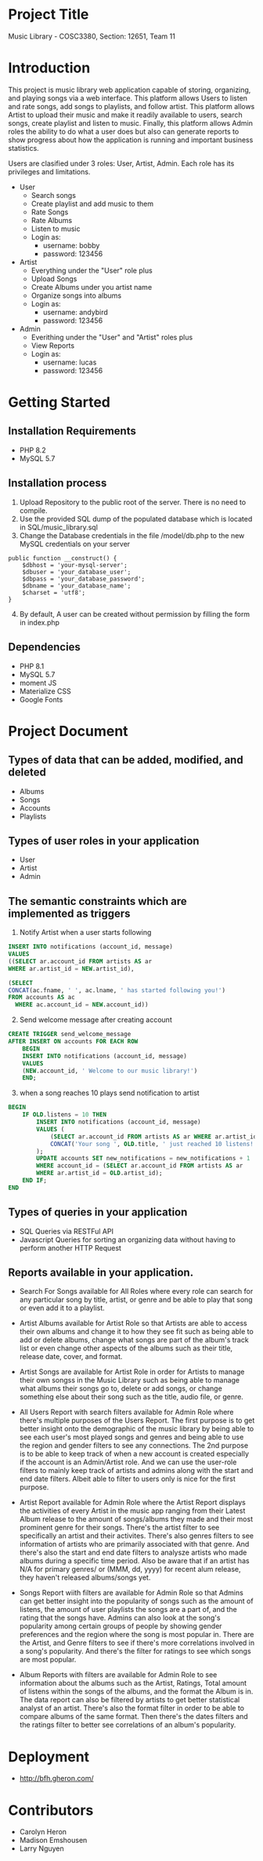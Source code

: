 # Project Title

Music Library - COSC3380, Section: 12651, Team 11

# Introduction

This project is music library web application capable of storing, organizing, and playing songs via a web interface. This platform allows Users to listen and rate songs, add songs to playlists, and follow artist. This platform allows Artist to upload their music and make it readily available to users, search songs, create playlist and listen to music. Finally, this platform allows Admin roles the ability to do what a user does but also can generate reports to show progress about how the application is running and important business statistics.

Users are clasified under 3 roles: User, Artist, Admin. Each role has its privileges and limitations.

* User
  * Search songs
  * Create playlist and add music to them
  * Rate Songs
  * Rate Albums
  * Listen to music
  * Login as:
    * username: bobby
    * password: 123456
* Artist
  * Everything under the "User" role plus
  * Upload Songs
  * Create Albums under you artist name
  * Organize songs into albums
  * Login as:
    * username: andybird
    * password: 123456
* Admin
    * Everithing under the "User" and "Artist" roles plus
    * View Reports
    * Login as:
      * username: lucas
      * password: 123456

# Getting Started

## Installation Requirements

* PHP 8.2
* MySQL 5.7

## Installation process

1. Upload Repository to the public root of the server. There is no need to compile.
2. Use the provided SQL dump of the populated database which is located in SQL/music_library.sql
3. Change the Database credentials in the file /model/db.php to the new MySQL credentials on your server
```
public function __construct() {
    $dbhost = 'your-mysql-server';
    $dbuser = 'your_database_user';
    $dbpass = 'your_database_password';
    $dbname = 'your_database_name';
    $charset = 'utf8';
}
```
4. By default, A user can be created without permission by filling the form in index.php

## Dependencies
  
* PHP 8.1
* MySQL 5.7
* moment JS
* Materialize CSS
* Google Fonts

# Project Document

## Types of data that can be added, modified, and deleted

* Albums
* Songs
* Accounts
* Playlists

## Types of user roles in your application

* User
* Artist
* Admin

## The semantic constraints which are implemented as triggers

1. Notify Artist when a user starts following
```sql
INSERT INTO notifications (account_id, message)
VALUES
((SELECT ar.account_id FROM artists AS ar 
WHERE ar.artist_id = NEW.artist_id),

(SELECT
CONCAT(ac.fname, ' ', ac.lname, ' has started following you!')
FROM accounts AS ac
  WHERE ac.account_id = NEW.account_id))
```

2. Send welcome message after creating account
```sql
CREATE TRIGGER send_welcome_message
AFTER INSERT ON accounts FOR EACH ROW
    BEGIN
    INSERT INTO notifications (account_id, message)
    VALUES
    (NEW.account_id, ' Welcome to our music library!')
    END;
```

3. when a song reaches 10 plays send notification to artist
```sql
BEGIN
    IF OLD.listens = 10 THEN
        INSERT INTO notifications (account_id, message)
        VALUES (
            (SELECT ar.account_id FROM artists AS ar WHERE ar.artist_id = OLD.artist_id),
            CONCAT('Your song ', OLD.title, ' just reached 10 listens!')
        );
        UPDATE accounts SET new_notifications = new_notifications + 1
        WHERE account_id = (SELECT ar.account_id FROM artists AS ar 
        WHERE ar.artist_id = OLD.artist_id);
    END IF;
END
```
## Types of queries in your application

* SQL Queries via RESTFul API 
* Javascript Queries for sorting an organizing data without having to perform another HTTP Request

## Reports available in your application.

* Search For Songs available for All Roles where every role can search for any particular song by title, artist, or genre and be able to play that song or even add it to a playlist. 

* Artist Albums available for Artist Role so that Artists are able to access their own albums and change it to how they see fit such as being able to add or delete albums, change what songs are part of the album's track list or even change other aspects of the albums such as their title, release date, cover, and format. 
  
* Artist Songs are available for Artist Role in order for Artists to manage their own songss in the Music Library such as being able to manage what albums their songs go to, delete or add songs, or change something else about their song such as the title, audio file, or genre. 
  
* All Users Report with search filters available for Admin Role where there's multiple purposes of the Users Report. The first purpose is to get better insight onto the demographic of the music library
  by being able to see each user's most played songs and genres and being able to use the region and gender filters to see any connections. The 2nd purpose is to be able to keep track of when a new account is created especially if the account is an Admin/Artist role. And we can use the user-role filters to mainly keep track of artists and admins along with the start and end date filters. Albeit able to filter to users only is nice for the first purpose.   

* Artist Report available for Admin Role where the Artist Report displays the activities of every Artist in the music app ranging from their Latest Album release to the amount of songs/albums they made and their most prominent genre for their songs. There's the artist filter to see specifically an artist and their activites. There's also genres filters to see information of artists who are primarily associated with that genre. And there's also the start and end date filters to analysze artists who made albums during a specific time period. Also be aware that if an artist has N/A for primary genres/ or (MMM, dd, yyyy) for recent alum release, they haven't released albums/songs yet.
  
* Songs Report wiith filters are available for Admin Role so that Admins can get better insight into the popularity of songs such as the amount of listens, the amount of user playlists the songs are a part of, and the rating that the songs have. Admins can also look at the song's popularity among certain groups of people by showing gender preferences and the region where the song is most popular in. There are the Artist, and Genre filters to see if there's more correlations involved in a song's popularity. And there's the filter for ratings to see which songs are most popular.
  
* Album Reports with filters are available for Admin Role to see information about the albums such as the Artist, Ratings, Total amount of listens within the songs of the albums, and the format the Album is in.
The data report can also be filtered by artists to get better statistical analyst of an artist. There's also the format filter in order to be able to compare albums of the same format. Then there's the dates filters and the ratings filter to better see correlations of an album's popularity. 

# Deployment
* http://bfh.gheron.com/

# Contributors

* Carolyn Heron
* Madison Emshousen
* Larry Nguyen
